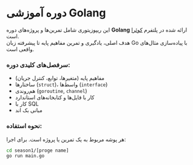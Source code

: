 # دوره آموزشی Golang 

این ریپوزیتوری شامل تمرین‌ها و پروژه‌های دوره **Golang** ارائه شده در پلتفرم [کوئرا](https://quera.org/college/landpage/14961/golang) است.  
هدف اصلی، یادگیری و تمرین مفاهیم پایه تا پیشرفته زبان Go با پیاده‌سازی مثال‌های واقعی است.

### سرفصل‌های کلیدی دوره:
- مفاهیم پایه (متغیرها، توابع، کنترل جریان)  
- ساختارها (`struct`)، واسط‌ها (`interface`)  
- هم‌روندی (`goroutine`, `channel`)  
- کار با فایل‌ها و کتابخانه‌های استاندارد
- کار با SQL
- مبانی بک اند  

### نحوه استفاده:
هر پوشه مربوط به یک تمرین یا پروژه است. برای اجرا:
```bash
cd season1/[proge name]
go run main.go
